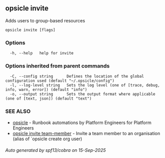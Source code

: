 ## opsicle invite

Adds users to group-based resources

```
opsicle invite [flags]
```

### Options

```
  -h, --help   help for invite
```

### Options inherited from parent commands

```
  -C, --config string      Defines the location of the global configuration used (default "~/.opsicle/config")
  -l, --log-level string   Sets the log level (one of [trace, debug, info, warn, error]) (default "info")
  -o, --output string      Sets the output format where applicable (one of [text, json]) (default "text")
```

### SEE ALSO

* [opsicle](cli/opsicle.md)	 - Runbook automations by Platform Engineers for Platform Engineers
* [opsicle invite team-member](cli/opsicle_invite_team-member.md)	 - Invite a team member to an organisation (alias of `opsicle create org user)

###### Auto generated by spf13/cobra on 15-Sep-2025

